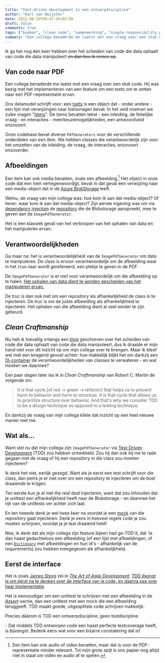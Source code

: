 ```yaml
---
title: "Test-driven development is een ontwerpdiscipline"
author: "Karl van Heijster"
date: 2022-08-29T08:47:26+02:00
draft: false
comments: true
tags: ["boeken", "clean code", "samenwerking", "single-responsibility principe", "software ontwikkelen", "test-driven development", "testen"]
summary: "Een collega benaderde me laatst met een vraag over een stuk code. Hij was bezig met het implementeren van een feature om een toets met afbeeldingen om te zetten naar een PDF-representatie ervan. Zijn vraag was: hoe kom ik aan die afbeelding? Of liever: waar kom ik aan die afbeelding? Zijn eerste ingeving was om via dependency injection de relevante repository mee te geven aan de `ImagePdfGenerator`. - Het is een klassiek geval van het verknopen van het ophalen van data en het manipuleren ervan. Ik bleef wel met een knagend gevoel achter: hoe makkelijk blijkt het om dankzij een DI-container de verantwoordelijkheden van classes te verwateren - en wat moeten we daarmee?"
---
```


Ik ga het nog één keer hebben over het scheiden van code die data ophaalt van code die data manipuleert ~~en dan hou ik ermee op~~.


## Van code naar PDF


Een collega benaderde me laatst met een vraag over een stuk code. Hij was bezig met het implementeren van een feature om een toets om te zetten naar een PDF-representatie ervan. 


Ons datamodel schrijft voor: een [toets](http://www.imsproject.org/spec/qti/v3p0/impl#h.j41e5xe4h9bo) is een object dat - onder andere - een lijst met verwijzingen naar toetsvragen bevat. In het veld noemen we zulke vragen "[items](http://www.imsproject.org/spec/qti/v3p0/impl#h.77l136x98r3)". De items bevatten tekst - een inleiding, de feitelijke vraag - en interacties - meerkeuzemogelijkheden, een antwoordveld enzovoort. 


Onze codebase bevat diverse `PdfGenerators` voor de verschillende onderdelen van een item. We hebben classes die verantwoordelijk zijn voor het omzetten van de inleiding, de vraag, de interacties, enzovoort enzoverder.


## Afbeeldingen


Een item kan ook media bevatten, zoals een afbeelding.[^1] Het object in onze code dat een item vertegenwoordigt, bevat in dat geval een verwijzing naar een media-object dat in de [Azure BlobStorage](https://docs.microsoft.com/nl-nl/azure/storage/blobs/storage-blobs-introduction) leeft.


Welnu, de vraag van mijn collega was: hoe kom ik aan dat media-object? Of liever: waar kom ik aan dat media-object? Zijn eerste ingeving was om via [dependency injection](https://en.wikipedia.org/wiki/Dependency_injection) de [repository](https://martinfowler.com/eaaCatalog/repository.html) die de Blobstorage aanspreekt, mee te geven aan de `ImagePdfGenerator`.


Het is een klassiek geval van het verknopen van het ophalen van data en het manipuleren ervan.


## Verantwoordelijkheden


Ga maar na: het is verantwoordelijkheid van de `ImagePdfGenerator` om data te manipuleren. De class is ervoor verantwoordelijk om de afbeelding waar in het `Item` naar wordt gerefereerd, een plekje te geven in de PDF. 


De `ImagePdfGenerator` is er *niet* voor verantwoordelijk om die afbeelding op te halen. [Het ophalen van data dient te worden gescheiden van het manipuleren ervan.](/blog/22/08/scheid-data-ophalen-van-data-manipuleren/)


De truc is dan ook niet om een repository als afhankelijkheid de class in te injecteren. De truc is om de juiste afbeelding als afhankelijkheid te injecteren. Het ophalen van die afbeelding dient al veel eerder te zijn gebeurd.


## *Clean Craftmanship*


Nu heb ik toevallig onlangs een [blog](/blog/22/08/scheid-data-ophalen-van-data-manipuleren/) geschreven over het scheiden van code die data ophaalt van code die data manipuleert, dus ik draaide er mijn hand niet voor dit inzicht op om mijn collega over te brengen. Maar ik bleef wel met een knagend gevoel achter: hoe makkelijk blijkt het om dankzij een [DI-container](https://docs.microsoft.com/en-us/dotnet/core/extensions/dependency-injection) de verantwoordelijkheden van classes te verwateren - en wat moeten we daarmee?


Een paar dagen later las ik in *Clean Craftmanship* van Robert C. Martin de volgende zin: 


> It is that cycle [of red -> green -> refactor] that helps us to prevent harm to behavior and harm to structure. It is that cycle that allows us to prioritize structure over behavior. And that's why we consider TDD to be a *design* technique as opposed to a testing technique.


En dankzij de vraag van mijn collega klikte dat inzicht op een heel nieuwe manier met me.


## Wat als...


Want stel nu dat mijn collega zijn `ImagePdfGenerator` via [Test-Driven Development](/tags/test-driven-development/) (TDD) zou hebben ontwikkeld. Zou hij dan ook bij me te rade gegaan met de vraag of hij een repository in die class zou moeten injecteren?


Ik denk het niet, eerlijk gezegd. Want als je eerst een test schrijft voor die class, dan peins je er niet over om een repository te injecteren om de boel draaiende te krijgen. 


Ten eerste kun je al niet *the real deal* injecteren, want dat zou inhouden dat je unittest een afhankelijkheid heeft naar de Blobstorage - en daarmee het rijk van de unittests ver achter zich laat. 


En ten tweede denk je wel twee keer na voordat je een [mock](https://en.wikipedia.org/wiki/Mock_object) van die repository gaat injecteren. Denk je eens in hoeveel regels code je zou moeten schrijven, voordat je je test draaiend hebt!


Nee, ik denk dat als mijn collega zijn feature bijeen had ge-TDD'd, dat 'ie dan haast gedachteloos een afbeelding (of een lijst met afbeeldingen, of een [`Dictionary`](https://docs.microsoft.com/en-us/dotnet/api/system.collections.generic.dictionary-2?view=net-6.0) met afbeeldingen en hun id's - afhankelijk van de requirements) zou hebben meegegeven als afhankelijkheid.


## Eerst de interface


Het is zoals [James Shore](https://www.jamesshore.com/) zei in [*The Art of Agile Development*](https://www.oreilly.com/library/view/the-art-of/9780596527679/): [TDD dwingt je om éérst na te denken over de interface van je code, en daarna pas over haar implementatie](/blog/22/05/nog-een-reden-om-testgedreven-te-ontwikkelen/). 


Het is eenvoudiger om een unittest te schrijven met een afbeelding in de [*Assert*](http://wiki.c2.com/?ArrangeActAssert)-sectie, dan een unittest met een mock die een afbeelding teruggeeft. TDD maakt goede, uitgesplitste code schrijven makkelijk.


Precies dáárom is TDD een ontwerpdiscipline, geen testdiscipline.


\- Dat middels TDD ontworpen code een haast perfecte testcoverage heeft, is *bijvangst*. Bedenk eens wat voor een bizarre constatering dat is!


[^1]: Een item kan ook audio of video bevatten, maar dat is voor de PDF-representatie minder relevant. Tot mijn grote spijt is ons papier nog altijd niet in staat om video en audio af te spelen.
